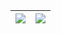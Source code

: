 
| <img align="center" src="https://github-readme-stats.vercel.app/api?username=putragilanq&show_icons=true&include_all_commits=true&theme=buefy&hide_border=true" /> | <img align="center" src="https://github-readme-stats.vercel.app/api/top-langs/?username=putragilanq&layout=compact&theme=buefy&hide_border=true" /> |
| ------------- | ------------- |

